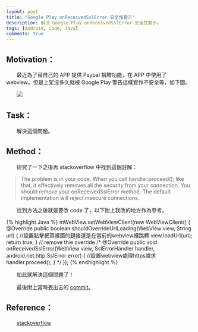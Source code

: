 ```yaml
---
layout: post
title: "Google Play onReceivedSslError 安全性警示"
description: 解決 Google Play onReceivedSslError 安全性警示。
tags: [Android, Code, Java]
comments: true
---
```


## Motivation：

　　最近為了替自己的 APP 提供 Paypal 捐贈功能，在 APP 中使用了 webview。但是上架沒多久就被 Google Play 警告這樣實作不安全等，如下圖。

　　<img src="{{ site.baseurl }}/img/posts/2016-5-9/1.png">

## Task：

　　解決這個問題。

## Method：

　　研究了一下之後再 stackoverflow 中找到這個註解：

> The problem is in your code. When you call handler.proceed(); like that, it effectively removes all the security from your connection.
> You should remove your onReceivedSslError method. The default implementation will reject insecure connections.

　　找到方法之後就是要改 code 了，以下附上我改的地方作為參考。

{% highlight Java %}
mWebView.setWebViewClient(new WebViewClient() {
    @Override
    public boolean shouldOverrideUrlLoading(WebView view, String url) {
        //設置點擊網頁裡面的鏈接還是在當前的webview裡跳轉
        view.loadUrl(url);
        return true;
    }
    // remove thie override
    /*
    @Override
    public void onReceivedSslError(WebView view,
                                   SslErrorHandler handler, android.net.http.SslError error) {
        //設置webview處理https請求
        handler.proceed();
    }
    */
 });
{% endhighlight %}

　　如此就解決這個問題了！

　　最後附上當時丟出去的 <a href="https://github.com/npes87184/S2TDroid/commit/9dda7ce3080b625bc3ae09b78c32c0c960556ad7">commit</a>。

## Reference：

　　<a href="http://stackoverflow.com/questions/35218775/google-play-warning-webviewclient-onreceivedsslerror-handler">stackoverflow</a>

